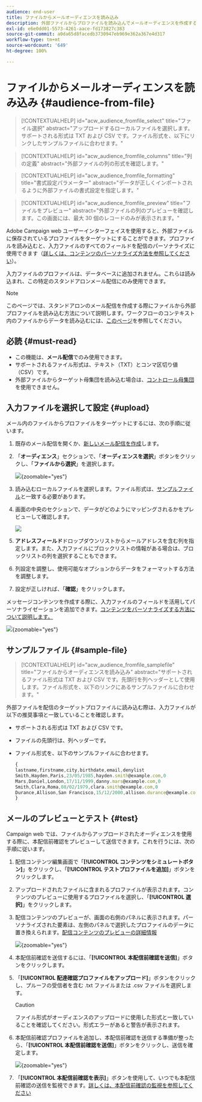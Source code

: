 ```yaml
---
audience: end-user
title: ファイルからメールオーディエンスを読み込み
description: 外部ファイルからプロファイルを読み込んでメールオーディエンスを作成する方法を学ぶ
exl-id: e6e0dd01-5573-4261-aace-fd173827c383
source-git-commit: a0da65d8facedb3730947eb969e362a367e4d317
workflow-type: tm+mt
source-wordcount: '649'
ht-degree: 100%

---
```


# ファイルからメールオーディエンスを読み込み {#audience-from-file}

>[!CONTEXTUALHELP]
>id="acw_audience_fromfile_select"
>title="ファイル選択"
>abstract="アップロードするローカルファイルを選択します。サポートされる形式は TXT および CSV です。ファイル形式を、以下にリンクしたサンプルファイルに合わせます。"

>[!CONTEXTUALHELP]
>id="acw_audience_fromfile_columns"
>title="列の定義"
>abstract="外部ファイルの列の形式を確認します。"

>[!CONTEXTUALHELP]
>id="acw_audience_fromfile_formatting"
>title="書式設定パラメーター"
>abstract="データが正しくインポートされるように外部ファイルの書式設定を指定します。"

>[!CONTEXTUALHELP]
>id="acw_audience_fromfile_preview"
>title="ファイルをプレビュー"
>abstract="外部ファイルの列のプレビューを確認します。この画面には、最大 30 個のレコードのみが表示されます。"

Adobe Campaign web ユーザーインターフェイスを使用すると、外部ファイルに保存されているプロファイルをターゲットにすることができます。プロファイルを読み込むと、入力ファイルのすべてのフィールドを配信のパーソナライズに使用できます（[詳しくは、コンテンツのパーソナライズ方法を参照してください](../personalization/personalize.md)）。

入力ファイルのプロファイルは、データベースに追加されません。これらは読み込まれ、この特定のスタンドアロンメール配信にのみ使用できます。

>[!NOTE]
>
>このページでは、スタンドアロンのメール配信を作成する際にファイルから外部プロファイルを読み込む方法について説明します。ワークフローのコンテキスト内のファイルからデータを読み込むには、[このページ](../workflows/activities/load-file.md)を参照してください。

## 必読 {#must-read}

* この機能は、**メール配信**&#x200B;でのみ使用できます。
* サポートされるファイル形式は、テキスト（TXT）とコンマ区切り値（CSV）です。
* 外部ファイルからターゲット母集団を読み込む場合は、[コントロール母集団](control-group.md)を使用できません。

## 入力ファイルを選択して設定 {#upload}

メール内のファイルからプロファイルをターゲットにするには、次の手順に従います。

1. 既存のメール配信を開くか、[新しいメール配信を作成](../email/create-email.md)します。
1. 「**オーディエンス**」セクションで、「**オーディエンスを選択**」ボタンをクリックし、「**ファイルから選択**」を選択します。

   ![](assets/select-from-file.png){zoomable="yes"}

1. 読み込むローカルファイルを選択します。ファイル形式は、[サンプルファイル](#sample-file)と一致する必要があります。
1. 画面の中央のセクションで、データがどのようにマッピングされるかをプレビューして確認します。

   ![](assets/select-from-file-map.png)

1. **アドレスフィールド**&#x200B;ドロップダウンリストからメールアドレスを含む列を指定します。また、入力ファイルにブロックリストの情報がある場合は、ブロックリストの列を選択することもできます。
1. 列設定を調整し、使用可能なオプションからデータをフォーマットする方法を調整します。
1. 設定が正しければ、「**確認**」をクリックします。

メッセージコンテンツを作成する際に、入力ファイルのフィールドを活用してパーソナライゼーションを追加できます。[コンテンツをパーソナライズする方法について説明します。](../personalization/personalize.md)

![](assets/select-external-perso.png){zoomable="yes"}

## サンプルファイル {#sample-file}

>[!CONTEXTUALHELP]
>id="acw_audience_fromfile_samplefile"
>title="ファイルからオーディエンスを読み込み"
>abstract="サポートされるファイル形式は TXT および CSV です。先頭行を列ヘッダーとして使用します。ファイル形式を、以下のリンクにあるサンプルファイルに合わせます。"

外部ファイルを配信のターゲットプロファイルに読み込む際は、入力ファイルが以下の推奨事項と一致していることを確認します。

* サポートされる形式は TXT および CSV です。
* ファイルの先頭行は、列ヘッダーです。
* ファイル形式を、以下のサンプルファイルに合わせます。

  ```javascript
  {
  lastname,firstname,city,birthdate,email,denylist
  Smith,Hayden,Paris,23/05/1985,hayden.smith@example.com,0
  Mars,Daniel,London,17/11/1999,danny.mars@example.com,0
  Smith,Clara,Roma,08/02/1979,clara.smith@example.com,0
  Durance,Allison,San Francisco,15/12/2000,allison.durance@example.com,1
  }
  ```

## メールのプレビューとテスト {#test}

Campaign web では、ファイルからアップロードされたオーディエンスを使用する際に、本配信前確認をプレビューして送信できます。これを行うには、次の手順に従います。

1. 配信コンテンツ編集画面で「**[!UICONTROL コンテンツをシミュレートボタン]**」をクリックし、「**[!UICONTROL テストプロファイルを追加]**」ボタンをクリックします。

1. アップロードされたファイルに含まれるプロファイルが表示されます。コンテンツのプレビューに使用するプロファイルを選択し、「**[!UICONTROL 選択]**」をクリックします。

1. 配信コンテンツのプレビューが、画面の右側のパネルに表示されます。パーソナライズされた要素は、左側のパネルで選択したプロファイルのデータに置き換えられます。[配信コンテンツのプレビューの詳細情報](../preview-test/preview-content.md)

   ![](assets/file-upload-preview.png){zoomable="yes"}

1. 本配信前確認を送信するには、「**[!UICONTROL 本配信前確認を送信]**」ボタンをクリックします。

1. 「**[!UICONTROL 配達確認プロファイルをアップロード]**」ボタンをクリックし、プルーフの受信者を含む .txt ファイルまたは .csv ファイルを選択します。 

   >[!CAUTION]
   >
   >ファイル形式がオーディエンスのアップロードに使用した形式と一致していることを確認してください。形式エラーがあると警告が表示されます。

1. 本配信前確認プロファイルを追加し、本配信前確認を送信する準備が整ったら、「**[!UICONTROL 本配信前確認を送信]**」ボタンをクリックし、送信を確定します。

   ![](assets/file-upload-test.png){zoomable="yes"}

1. 「**[!UICONTROL 本配信前確認を表示]**」ボタンを使用して、いつでも本配信前確認の送信を監視できます。[詳しくは、本配信前確認の監視を参照してください](../preview-test/test-deliveries.md#access-test-deliveries)
